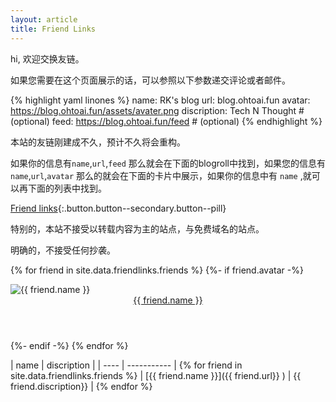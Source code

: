 ```yaml
---
layout: article
title: Friend Links
---
```


hi, 欢迎交换友链。

如果您需要在这个页面展示的话，可以参照以下参数递交评论或者邮件。

{% highlight yaml linones %}
name:         RK's blog
url:          blog.ohtoai.fun
avatar:       https://blog.ohtoai.fun/assets/avater.png
discription:  Tech N Thought # (optional)
feed:         https://blog.ohtoai.fun/feed # (optional)
{% endhighlight %}

本站的友链刚建成不久，预计不久将会重构。

如果你的信息有`name`,`url`,`feed` 那么就会在下面的blogroll中找到，如果您的信息有 `name`,`url`,`avatar` 那么的就会在下面的卡片中展示，如果你的信息中有 `name` ,就可以再下面的列表中找到。

[Friend links](https://blogroll.rklittle.workers.dev/){:.button.button--secondary.button--pill}

特别的，本站不接受以转载内容为主的站点，与免费域名的站点。

明确的，不接受任何抄袭。

<div class="article-list grid grid--p-3">

{% for friend in site.data.friendlinks.friends %}
{%- if friend.avatar -%}
  <div class="cell cell--12 cell--md-4 cell--lg-3">
    <div class="card card--flat">
        <div class="card__image">
          <img class="image" src="{{ friend.avatar }}" alt="{{ friend.name }}"/>
          <div class="overlay overlay--bottom">
            <header>
              <a href="{{ friend.url }}">
                <i class="fa-solid fa-link"></i> {{ friend.name }}
              </a>
            </header>
          </div>
        </div>
    </div>
  </div>
{%- endif -%}
{% endfor %}
</div>

| name | discription | 
| ---- | ----------- | {% for friend in site.data.friendlinks.friends %}
| [{{ friend.name }}]({{ friend.url}} ) |  {{ friend.discription}} | {% endfor %}






